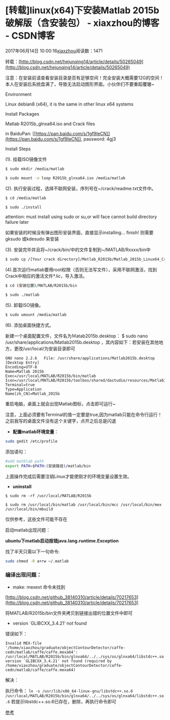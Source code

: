 # [转载]linux(x64)下安装Matlab 2015b破解版（含安装包） - xiaxzhou的博客 - CSDN博客





2017年06月14日 10:00:16[xiaxzhou](https://me.csdn.net/xiaxzhou)阅读数：1471








转载：[http://blog.csdn.net/hejunqing14/article/details/50265049](http://blog.csdn.net/hejunqing14/article/details/50265049)

注意：在安装前请查看安装目录是否有足够空间！完全安装大概需要12G的空间！本人在安装后系统盘满了，导致无法启动图形界面。小伙伴们不要重蹈覆辙~

Environment

Linux debian8 (x64), it is the same in other linux x64 systems

Install Packages

Matlab R2015b_glnxa64.iso and Crack files  

in BaiduPan: [[https://pan.baidu.com/s/1gf9IeCN]](https://pan.baidu.com/s/1gf9IeCN]), password: 4gj3

Install Steps

(1). 挂载ISO镜像文件

```bash
$ sudo mkdir /media/matlab

$ sudo mount -o loop R2015b_glnxa64.iso /media/matlab
```

(2). 执行安装过程，选择不联网安装，序列号在~/crack/readme.txt文件中。

```bash
$ cd /media/matlab

$ sudo ./install
```

attention: must install using sudo or su,or will face cannot build directory failure later  

如果安装的时候没有弹出图形安装界面，直接显示installing… finish! 则需要gksudo 或kdesudo 来安装

(3). 安装完毕并且将~/crack/bin/中的文件复制到~/MATLAB/Rxxxx/bin中

```bash
$ sudo cp /[Your crack directory]/Matlab_R2015b/Matlab_2015b_Linux64_Crack/R2015b/bin/glnxa64/* (安装位置)/MATLAB/R2015b/bin/glnxa64
```

(4).首次运行matlab要用root权限（否则无法写文件），采用不联网激活，找到Crack中相应的激活文件*.lic，导入激活。

```bash
$ cd (安装位置)/MATLAB/R2015b/bin

$ sudo ./matlab
```

(5). 卸载ISO镜像。

```bash
$ sudo umount /media/matlab
```

(6). 添加桌面快捷方式。

新建一个桌面配置文件，文件名为Ｍatab2015b.desktop： $ sudo nano /usr/share/applications/Matlab2015b.desktop ，其内容如下：若安装在其他地方，更改/usr/local/为安装目录即可

```
GNU nano 2.2.6   File: /usr/share/applications/Matlab2015b.desktop   
[Desktop Entry]
Encoding=UTF-8
Name=Matlab 2015b
Exec=/usr/local/MATLAB/R2015b/bin/matlab
Icon=/usr/local/MATLAB/R2015b/toolbox/shared/dastudio/resources/MatlabIcon.png
Terminal=true
Type=Application
Name[zh_CN]=Matlab_2015b
```

重启电脑，桌面上就会出现Matlab图标，点击即可运行~

注意，上面必须要有Terminal的值一定要是true,因为matlab只能在命令行运行！之前我写的桌面文件没有这个关键字，点开之后总是闪退
- **配置matlab环境变量**：

```bash
sudo gedit /etc/profile
```

添加语句：

```bash
#add matblab path
export PATH=$PATH:(安装路径)/matlab/bin
```

上面操作完成后需要注销Linux才能使刚才的环境变量设置生效。
- **uninstall**

```
$ sudo rm -rf /usr/local/MATLAB/R2015b

$ sudo rm /usr/local/bin/matlab /usr/local/bin/mcc /usr/local/bin/mex /usr/local/bin/mbuild
```

仅供参考，这些文件可能不存在

启动matlab出现问题：

**ubuntu下matlab启动报错java.lang.runtime.Exception**

找了半天只需以下一句命令:

```bash
sudo chmod -R a+rw ~/.matlab
```

### 编译出现问题：
- make:   mexext 命令未找到

[http://blog.csdn.net/github_38140310/article/details/70217653](http://blog.csdn.net/github_38140310/article/details/70217653)

将MATLAB/R2015b/bin文件夹拷贝到链接出错的位置文件中即可
- version `GLIBCXX_3.4.21’ not found

错误如下：

```
Invalid MEX-file
'/home/xiaxzhou/graduate/objectContourDetector/caffe-cedn/matlab/caffe/caffe.mexa64':
/usr/local/MATLAB/R2015b/bin/glnxa64/../../sys/os/glnxa64/libstdc++.so.6:
version `GLIBCXX_3.4.21' not found (required by
/home/xiaxzhou/graduate/objectContourDetector/caffe-cedn/matlab/caffe/caffe.mexa64)
```

解决：

执行命令：
`ln -s /usr/lib/x86_64-linux-gnu/libstdc++.so.6  /usr/local/MATLAB/R2015b/bin/glnxa64/../../sys/os/glnxa64/libstdc++.so.6`
若提示libstdc++.so.6已存在，删除，再执行命令即可

[参考](https://askubuntu.com/questions/719028/version-glibcxx-3-4-21-not-found)



